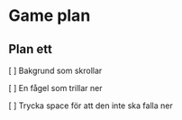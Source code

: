 # Game plan

## Plan ett

[ ] Bakgrund som skrollar

[ ] En fågel som trillar ner

[ ] Trycka space för att den inte ska falla ner
